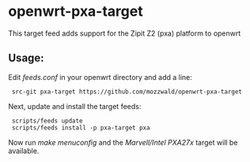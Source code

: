 # openwrt-pxa-target
This target feed adds support for the Zipit Z2 (pxa) platform to openwrt

## Usage:
Edit _feeds.conf_ in your openwrt directory and add a line:

     src-git pxa-target https://github.com/mozzwald/openwrt-pxa-target

Next, update and install the target feeds:

     scripts/feeds update
     scripts/feeds install -p pxa-target pxa

Now run _make menuconfig_ and the _Marvell/Intel PXA27x_ target will be available.
